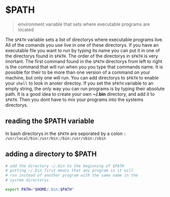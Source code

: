 # $PATH
> environment variable that sets where executable programs are located   

The `$PATH` variable sets a list of directorys where executable programs live. All of the comands you use live in one of these directorys. If you have an executable file you want to run by typing its name you can put it in one of the directorys found in `$PATH`. The order of the directorys in `$PATH` is very imortant. The first command found in the `$PATH` directorys from left to right is the command that will run when you you type that commands name. It is possible for their to be more than one version of a command on your machine, but only one will run. You can add directorys to `$PATH` to enable your `shell` to look in anoter directoy. If you set the `$PATH` variable to an empty string, the only way you can run programs is by typing their absolute path. It is a good idea to create your own **~/.bin** directory, and add it to `$PATH`. Then you dont have to mix your programs into the systems directorys.  

## reading the $PATH variable
In bash directorys in the `$PATH` are seporated by a colon `:`  
`/usr/local/bin:/usr/bin:/bin:/usr/sbin:/sbin `

## adding a directory to $PATH
``` sh
# add the directory ~/.bin to the beginning of $PATH
# putting ~/.bin first means that any program in it will
# run instead of another program with the same name in the
# system directorys

export PATH="$HOME/.bin:$PATH"
```
